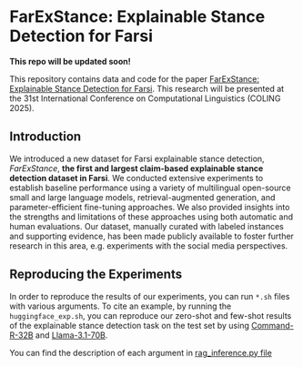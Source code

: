 # FarExStance: Explainable Stance Detection for Farsi

**This repo will be updated soon!**

This repository contains data and code for the paper [FarExStance: Explainable Stance Detection for Farsi](https://coling2025.org/program/main_conference_papers/#long-papers). This research will be presented at the 31st International Conference on Computational Linguistics (COLING 2025).

## Introduction
We introduced a new dataset for Farsi explainable stance detection, _FarExStance_, **the first and largest claim-based explainable stance detection dataset in Farsi**. We conducted extensive experiments to establish baseline performance using a variety of multilingual open-source small and large language models, retrieval-augmented generation, and parameter-efficient fine-tuning approaches. We also provided insights into the strengths and limitations of these approaches using both automatic and human evaluations. Our dataset, manually curated with labeled instances and supporting evidence, has been made publicly available to foster further research in this area, e.g. experiments with the social media perspectives.

## Reproducing the Experiments

In order to reproduce the results of our experiments, you can run ``*.sh`` files with various arguments. To cite an example, by running the ``huggingface_exp.sh``, you can reproduce our zero-shot and few-shot results of the explainable stance detection task on the test set by using [Command-R-32B](https://huggingface.co/CohereForAI/c4ai-command-r-08-2024) and [Llama-3.1-70B](https://huggingface.co/meta-llama/Llama-3.1-70B).

You can find the description of each argument in [rag_inference.py file](https://github.com/Zarharan/FarExStance/blob/main/rag_inference.py)
